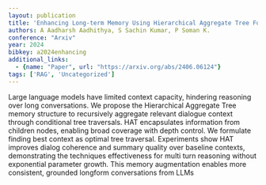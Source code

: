 ```yaml
---
layout: publication
title: 'Enhancing Long-term Memory Using Hierarchical Aggregate Tree For Retrieval Augmented Generation'
authors: A Aadharsh Aadhithya, S Sachin Kumar, P Soman K.
conference: "Arxiv"
year: 2024
bibkey: a2024enhancing
additional_links:
  - {name: "Paper", url: "https://arxiv.org/abs/2406.06124"}
tags: ['RAG', 'Uncategorized']
---
```

Large language models have limited context capacity, hindering reasoning over long conversations. We propose the Hierarchical Aggregate Tree memory structure to recursively aggregate relevant dialogue context through conditional tree traversals. HAT encapsulates information from children nodes, enabling broad coverage with depth control. We formulate finding best context as optimal tree traversal. Experiments show HAT improves dialog coherence and summary quality over baseline contexts, demonstrating the techniques effectiveness for multi turn reasoning without exponential parameter growth. This memory augmentation enables more consistent, grounded longform conversations from LLMs
